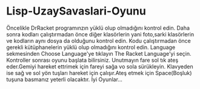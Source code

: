 # Lisp-UzaySavaslari-Oyunu
Öncelikle DrRacket programınzın yüklü olup olmadığını kontrol edin.
Daha sonra kodları çalıştırmadan önce diğer klasörlerin yani foto,sarki klasörlerin ve kodların aynı dosya da olduğunu kontrol edin.
Kodu çalıştırmadan önce gerekli kütüphanelerin yüklü olup olmadığını kontrol edin.
Language sekmesinden Choose Language'ye tıklayın The Racket Language'yi seçin.
Kontroller sonrası oyunu başlata bilirsiniz.
Unutmayın fare sol tık ateş eder.Gemiyi hareket ettrimek için fareyi sağa vo sola sürükleyin.
Klavyeden ise sağ ve sol yön tuşları hareket için çalışır.Ateş etmek için Space(Boşluk) tuşuna basmanız yeterli olacaktır.
İyi Oyunlar...
